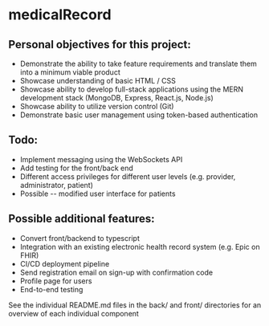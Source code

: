 # medicalRecord

## Personal objectives for this project:

- Demonstrate the ability to take feature requirements and translate them into a minimum viable product
- Showcase understanding of basic HTML / CSS
- Showcase ability to develop full-stack applications using the MERN development stack (MongoDB, Express, React.js, Node.js)
- Showcase ability to utilize version control (Git)
- Demonstrate basic user management using token-based authentication

## Todo:

- Implement messaging using the WebSockets API
- Add testing for the front/back end
- Different access privileges for different user levels (e.g. provider, administrator, patient)
- Possible -- modified user interface for patients

## Possible additional features:

- Convert front/backend to typescript
- Integration with an existing electronic health record system (e.g. Epic on FHIR)
- CI/CD deployment pipeline
- Send registration email on sign-up with confirmation code
- Profile page for users
- End-to-end testing

See the individual README.md files in the back/ and front/ directories for an overview of each individual component
